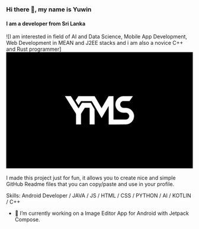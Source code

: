 
### Hi there 👋, my name is Yuwin
#### I am a developer from Sri Lanka
![I am interested in field of AI and Data Science, Mobile App Development, Web Development in MEAN and J2EE stacks and i am also a novice C++ and Rust programmer]
<img src="/YMS.jpg" > 

I made this project just for fun, it allows you to create nice and simple GitHub Readme files that you can copy/paste and use in your profile.

Skills: Android Developer / JAVA / JS / HTML / CSS / PYTHON / AI / KOTLIN / C++ 

- 🔭 I’m currently working on a Image Editor App for Android with Jetpack Compose. 





